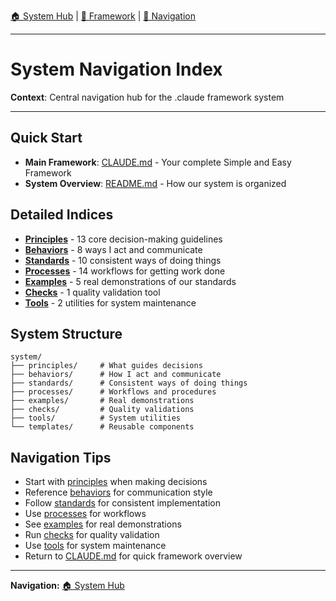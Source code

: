 [🏠 System Hub](INDEX.md) | [📁 Framework](./) | [📖 Navigation](#)

---

# System Navigation Index

**Context**: Central navigation hub for the .claude framework system

---

## Quick Start
- **Main Framework**: [CLAUDE.md](../CLAUDE.md) - Your complete Simple and Easy Framework
- **System Overview**: [README.md](README.md) - How our system is organized

## Detailed Indices
- **[Principles](PRINCIPLES.md)** - 13 core decision-making guidelines
- **[Behaviors](BEHAVIORS.md)** - 8 ways I act and communicate
- **[Standards](STANDARDS.md)** - 10 consistent ways of doing things
- **[Processes](PROCESSES.md)** - 14 workflows for getting work done
- **[Examples](EXAMPLES.md)** - 5 real demonstrations of our standards
- **[Checks](CHECKS.md)** - 1 quality validation tool
- **[Tools](TOOLS.md)** - 2 utilities for system maintenance

## System Structure
```
system/
├── principles/     # What guides decisions
├── behaviors/      # How I act and communicate
├── standards/      # Consistent ways of doing things
├── processes/      # Workflows and procedures
├── examples/       # Real demonstrations
├── checks/         # Quality validations
├── tools/          # System utilities
└── templates/      # Reusable components
```

## Navigation Tips
- Start with [principles](PRINCIPLES.md) when making decisions
- Reference [behaviors](BEHAVIORS.md) for communication style
- Follow [standards](STANDARDS.md) for consistent implementation
- Use [processes](PROCESSES.md) for workflows
- See [examples](EXAMPLES.md) for real demonstrations
- Run [checks](CHECKS.md) for quality validation
- Use [tools](TOOLS.md) for system maintenance
- Return to [CLAUDE.md](../CLAUDE.md) for quick framework overview

---

**Navigation:** [🏠 System Hub](INDEX.md)
